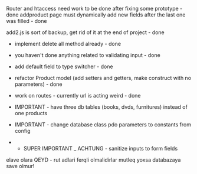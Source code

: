 Router and htaccess need work to be done after fixing some prototype -done
addproduct page must dynamically add new fields after the last one was filled - done

add2.js is sort of backup, get rid of it at the end of project - done


- implement delete all method already - done
- you haven't done anything related to validating input - done
- add default field to type switcher - done
- refactor Product model (add setters and getters, make construct with no parameters) - done
- work on routes - currently url is acting weird - done


- IMPORTANT - have three db tables (books, dvds, furnitures) instead of one products
- IMPORTANT - change database class pdo parameters to constants from config

- - SUPER IMPORTANT _ ACHTUNG - sanitize inputs to form fields


elave olara QEYD - rut adlari ferqli olmalidirlar mutleq yoxsa databazaya save olmur!
